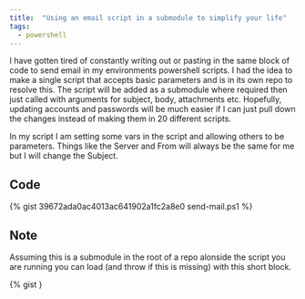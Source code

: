 ```yaml
---
title:  "Using an email script in a submodule to simplify your life"
tags:
  - powershell
---
```

I have gotten tired of constantly writing out or pasting in the same block of code to send email in my environments powershell scripts. I had the idea to make a single script that accepts basic parameters and is in its own repo to resolve this. The script will be added as a submodule where required then just called with arguments for subject, body, attachments etc. Hopefully, updating accounts and passwords will be much easier if I can just pull down the changes instead of making them in 20 different scripts.

In my script I am setting some vars in the script and allowing others to be parameters. Things like the Server and From will always be the same for me but I will change the Subject.

## Code
<!--https://gist.github.com/PipeItToDevNull/39672ada0ac4013ac641902a1fc2a8e0 
-->
{% gist 39672ada0ac4013ac641902a1fc2a8e0 send-mail.ps1 %}

## Note
Assuming this is a submodule in the root of a repo alonside the script you are running you can load (and throw if this is missing) with this short block.

{% gist }